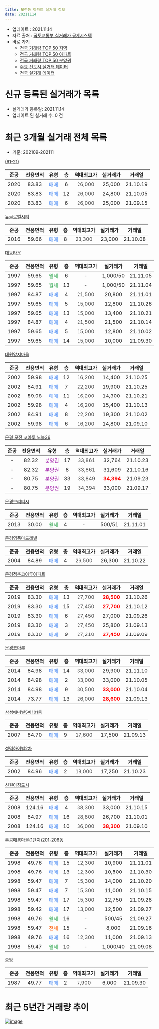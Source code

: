 ```yaml
---
title: 모전동 아파트 실거래 정보
date: 20211114
---
```


* 업데이트 : 2021.11.14
* 자료 출처 : [국토교통부 실거래가 공개시스템](http://rt.molit.go.kr)
* 바로 가기
    * [전국 거래량 TOP 50 지역](https://apt-info.github.io/apt-trade-info/tr)
    * [전국 거래량 TOP 50 아파트](https://apt-info.github.io/apt-trade-info/ta)
    * [전국 거래량 TOP 50 분양권](https://apt-info.github.io/apt-trade-info/tb)
    * [주요 신도시 실거래 데이터](https://apt-info.github.io/apt-trade-info/newtown)
    * [전국 실거래 데이터](https://apt-info.github.io/apt-trade-info/all)



<script async src="https://pagead2.googlesyndication.com/pagead/js/adsbygoogle.js"></script>
<!-- 기본광고 -->
<ins class="adsbygoogle"
     style="display:block"
     data-ad-client="ca-pub-1142216861245946"
     data-ad-slot="4805727019"
     data-ad-format="auto"
     data-full-width-responsive="true"></ins>
<script>
     (adsbygoogle = window.adsbygoogle || []).push({});
</script>


# 신규 등록된 실거래가 목록

* 실거래가 등록일: 2021.11.14
* 업데이트 된 실거래 수: 0 건




<script async src="https://pagead2.googlesyndication.com/pagead/js/adsbygoogle.js"></script>
<!-- 기본광고 -->
<ins class="adsbygoogle"
     style="display:block"
     data-ad-client="ca-pub-1142216861245946"
     data-ad-slot="4805727019"
     data-ad-format="auto"
     data-full-width-responsive="true"></ins>
<script>
     (adsbygoogle = window.adsbygoogle || []).push({});
</script>


# 최근 3개월 실거래 전체 목록
* 기준: 202109-202111


[(61-21)](https://search.naver.com/search.naver?query=%2861-21%29)

|준공|전용면적|유형|층|역대최고가|실거래가|거래일|
|:---:|:---:|:---:|:---:|:---:|:---:|:---:|
|2020|83.83|<span style="color:#4285F3">매매</span>|6|<span style="color:#444444">26,000</span>|25,000|21.10.19|
|2020|83.83|<span style="color:#4285F3">매매</span>|12|<span style="color:#444444">26,000</span>|24,800|21.10.05|
|2020|83.83|<span style="color:#4285F3">매매</span>|6|<span style="color:#444444">26,000</span>|25,000|21.09.15|

[뉴글로벌시티](https://search.naver.com/search.naver?query=%EB%89%B4%EA%B8%80%EB%A1%9C%EB%B2%8C%EC%8B%9C%ED%8B%B0)

|준공|전용면적|유형|층|역대최고가|실거래가|거래일|
|:---:|:---:|:---:|:---:|:---:|:---:|:---:|
|2016|59.66|<span style="color:#4285F3">매매</span>|8|<span style="color:#444444">23,300</span>|23,000|21.10.08|

[대동타운](https://search.naver.com/search.naver?query=%EB%8C%80%EB%8F%99%ED%83%80%EC%9A%B4)

|준공|전용면적|유형|층|역대최고가|실거래가|거래일|
|:---:|:---:|:---:|:---:|:---:|:---:|:---:|
|1997|59.65|<span style="color:#34A853">월세</span>|6|<span style="color:#444444">-</span>|1,000/50|21.11.05|
|1997|59.65|<span style="color:#34A853">월세</span>|13|<span style="color:#444444">-</span>|1,000/50|21.11.04|
|1997|84.87|<span style="color:#4285F3">매매</span>|4|<span style="color:#444444">21,500</span>|20,800|21.11.01|
|1997|59.65|<span style="color:#4285F3">매매</span>|5|<span style="color:#444444">15,000</span>|12,800|21.10.26|
|1997|59.65|<span style="color:#4285F3">매매</span>|13|<span style="color:#444444">15,000</span>|13,400|21.10.21|
|1997|84.87|<span style="color:#4285F3">매매</span>|4|<span style="color:#444444">21,500</span>|21,500|21.10.14|
|1997|59.65|<span style="color:#4285F3">매매</span>|5|<span style="color:#444444">15,000</span>|12,800|21.10.02|
|1997|59.65|<span style="color:#4285F3">매매</span>|14|<span style="color:#444444">15,000</span>|10,000|21.09.30|

[대원양지마을](https://search.naver.com/search.naver?query=%EB%8C%80%EC%9B%90%EC%96%91%EC%A7%80%EB%A7%88%EC%9D%84)

|준공|전용면적|유형|층|역대최고가|실거래가|거래일|
|:---:|:---:|:---:|:---:|:---:|:---:|:---:|
|2002|59.98|<span style="color:#4285F3">매매</span>|12|<span style="color:#444444">16,200</span>|14,400|21.10.25|
|2002|84.91|<span style="color:#4285F3">매매</span>|7|<span style="color:#444444">22,200</span>|19,900|21.10.25|
|2002|59.98|<span style="color:#4285F3">매매</span>|11|<span style="color:#444444">16,200</span>|14,300|21.10.21|
|2002|59.98|<span style="color:#4285F3">매매</span>|4|<span style="color:#444444">16,200</span>|15,400|21.10.13|
|2002|84.91|<span style="color:#4285F3">매매</span>|8|<span style="color:#444444">22,200</span>|19,300|21.10.02|
|2002|59.98|<span style="color:#4285F3">매매</span>|6|<span style="color:#444444">16,200</span>|14,800|21.09.10|

[문경 모전 코아루 노블36](https://search.naver.com/search.naver?query=%EB%AC%B8%EA%B2%BD+%EB%AA%A8%EC%A0%84+%EC%BD%94%EC%95%84%EB%A3%A8+%EB%85%B8%EB%B8%9436)

|준공|전용면적|유형|층|역대최고가|실거래가|거래일|
|:---:|:---:|:---:|:---:|:---:|:---:|:---:|
|-|82.32|<span style="color:#9C11A5">분양권</span>|17|<span style="color:#444444">33,861</span>|32,764|21.10.23|
|-|82.32|<span style="color:#9C11A5">분양권</span>|8|<span style="color:#444444">33,861</span>|31,609|21.10.16|
|-|80.75|<span style="color:#9C11A5">분양권</span>|33|<span style="color:#444444">33,849</span>|<b><span style="color:#FF0000">34,394</span></b>|21.09.23|
|-|80.75|<span style="color:#9C11A5">분양권</span>|19|<span style="color:#444444">34,394</span>|33,000|21.09.17|

[문경브리티시](https://search.naver.com/search.naver?query=%EB%AC%B8%EA%B2%BD%EB%B8%8C%EB%A6%AC%ED%8B%B0%EC%8B%9C)

|준공|전용면적|유형|층|역대최고가|실거래가|거래일|
|:---:|:---:|:---:|:---:|:---:|:---:|:---:|
|2013|30.00|<span style="color:#34A853">월세</span>|4|<span style="color:#444444">-</span>|500/51|21.11.01|

[문경영풍마드레빌](https://search.naver.com/search.naver?query=%EB%AC%B8%EA%B2%BD%EC%98%81%ED%92%8D%EB%A7%88%EB%93%9C%EB%A0%88%EB%B9%8C)

|준공|전용면적|유형|층|역대최고가|실거래가|거래일|
|:---:|:---:|:---:|:---:|:---:|:---:|:---:|
|2004|84.89|<span style="color:#4285F3">매매</span>|4|<span style="color:#444444">26,500</span>|26,300|21.10.22|

[문경점촌코아루아파트](https://search.naver.com/search.naver?query=%EB%AC%B8%EA%B2%BD%EC%A0%90%EC%B4%8C%EC%BD%94%EC%95%84%EB%A3%A8%EC%95%84%ED%8C%8C%ED%8A%B8)

|준공|전용면적|유형|층|역대최고가|실거래가|거래일|
|:---:|:---:|:---:|:---:|:---:|:---:|:---:|
|2019|83.30|<span style="color:#4285F3">매매</span>|13|<span style="color:#444444">27,700</span>|<b><span style="color:#FF0000">28,500</span></b>|21.10.26|
|2019|83.30|<span style="color:#4285F3">매매</span>|15|<span style="color:#444444">27,450</span>|<b><span style="color:#FF0000">27,700</span></b>|21.10.12|
|2019|83.30|<span style="color:#4285F3">매매</span>|6|<span style="color:#444444">27,450</span>|27,000|21.09.26|
|2019|83.30|<span style="color:#4285F3">매매</span>|3|<span style="color:#444444">27,450</span>|25,800|21.09.13|
|2019|83.30|<span style="color:#4285F3">매매</span>|9|<span style="color:#444444">27,210</span>|<b><span style="color:#FF0000">27,450</span></b>|21.09.09|

[문경코아루](https://search.naver.com/search.naver?query=%EB%AC%B8%EA%B2%BD%EC%BD%94%EC%95%84%EB%A3%A8)

|준공|전용면적|유형|층|역대최고가|실거래가|거래일|
|:---:|:---:|:---:|:---:|:---:|:---:|:---:|
|2014|84.98|<span style="color:#4285F3">매매</span>|14|<span style="color:#444444">33,000</span>|29,900|21.11.10|
|2014|84.98|<span style="color:#4285F3">매매</span>|2|<span style="color:#444444">33,000</span>|33,000|21.10.05|
|2014|84.98|<span style="color:#4285F3">매매</span>|9|<span style="color:#444444">30,500</span>|<b><span style="color:#FF0000">33,000</span></b>|21.10.04|
|2014|73.77|<span style="color:#4285F3">매매</span>|13|<span style="color:#444444">26,000</span>|<b><span style="color:#FF0000">28,600</span></b>|21.09.13|

[삼성에버빌5차101동](https://search.naver.com/search.naver?query=%EC%82%BC%EC%84%B1%EC%97%90%EB%B2%84%EB%B9%8C5%EC%B0%A8101%EB%8F%99)

|준공|전용면적|유형|층|역대최고가|실거래가|거래일|
|:---:|:---:|:---:|:---:|:---:|:---:|:---:|
|2007|84.70|<span style="color:#4285F3">매매</span>|9|<span style="color:#444444">17,600</span>|17,500|21.09.13|

[성덕하이빌2차](https://search.naver.com/search.naver?query=%EC%84%B1%EB%8D%95%ED%95%98%EC%9D%B4%EB%B9%8C2%EC%B0%A8)

|준공|전용면적|유형|층|역대최고가|실거래가|거래일|
|:---:|:---:|:---:|:---:|:---:|:---:|:---:|
|2002|84.96|<span style="color:#4285F3">매매</span>|2|<span style="color:#444444">18,000</span>|17,250|21.10.23|

[신원아침도시](https://search.naver.com/search.naver?query=%EC%8B%A0%EC%9B%90%EC%95%84%EC%B9%A8%EB%8F%84%EC%8B%9C)

|준공|전용면적|유형|층|역대최고가|실거래가|거래일|
|:---:|:---:|:---:|:---:|:---:|:---:|:---:|
|2008|124.16|<span style="color:#4285F3">매매</span>|4|<span style="color:#444444">38,300</span>|33,000|21.10.15|
|2008|84.97|<span style="color:#4285F3">매매</span>|16|<span style="color:#444444">28,800</span>|26,700|21.10.01|
|2008|124.16|<span style="color:#4285F3">매매</span>|10|<span style="color:#444444">36,000</span>|<b><span style="color:#FF0000">38,300</span></b>|21.09.10|

[주공매봉마을(1단지)201-206동](https://search.naver.com/search.naver?query=%EC%A3%BC%EA%B3%B5%EB%A7%A4%EB%B4%89%EB%A7%88%EC%9D%84%281%EB%8B%A8%EC%A7%80%29201-206%EB%8F%99)

|준공|전용면적|유형|층|역대최고가|실거래가|거래일|
|:---:|:---:|:---:|:---:|:---:|:---:|:---:|
|1998|49.76|<span style="color:#4285F3">매매</span>|15|<span style="color:#444444">12,300</span>|10,900|21.11.01|
|1998|49.76|<span style="color:#4285F3">매매</span>|13|<span style="color:#444444">12,300</span>|10,500|21.10.30|
|1998|59.47|<span style="color:#4285F3">매매</span>|7|<span style="color:#444444">15,300</span>|14,000|21.10.20|
|1998|59.47|<span style="color:#4285F3">매매</span>|7|<span style="color:#444444">15,300</span>|11,000|21.10.15|
|1998|59.47|<span style="color:#4285F3">매매</span>|17|<span style="color:#444444">15,300</span>|12,750|21.09.28|
|1998|59.42|<span style="color:#4285F3">매매</span>|17|<span style="color:#444444">13,000</span>|12,500|21.09.27|
|1998|49.76|<span style="color:#34A853">월세</span>|16|<span style="color:#444444">-</span>|500/45|21.09.27|
|1998|59.47|<span style="color:#FF5A00">전세</span>|15|<span style="color:#444444">-</span>|8,000|21.09.16|
|1998|49.76|<span style="color:#4285F3">매매</span>|16|<span style="color:#444444">12,300</span>|11,000|21.09.13|
|1998|59.47|<span style="color:#34A853">월세</span>|10|<span style="color:#444444">-</span>|1,000/40|21.09.08|


<script async src="https://pagead2.googlesyndication.com/pagead/js/adsbygoogle.js"></script>
<!-- 기본광고 -->
<ins class="adsbygoogle"
     style="display:block"
     data-ad-client="ca-pub-1142216861245946"
     data-ad-slot="4805727019"
     data-ad-format="auto"
     data-full-width-responsive="true"></ins>
<script>
     (adsbygoogle = window.adsbygoogle || []).push({});
</script>


[중앙](https://search.naver.com/search.naver?query=%EC%A4%91%EC%95%99)

|준공|전용면적|유형|층|역대최고가|실거래가|거래일|
|:---:|:---:|:---:|:---:|:---:|:---:|:---:|
|1987|49.77|<span style="color:#4285F3">매매</span>|2|<span style="color:#444444">7,900</span>|6,000|21.09.30|



<script async src="https://pagead2.googlesyndication.com/pagead/js/adsbygoogle.js"></script>
<!-- 기본광고 -->
<ins class="adsbygoogle"
     style="display:block"
     data-ad-client="ca-pub-1142216861245946"
     data-ad-slot="4805727019"
     data-ad-format="auto"
     data-full-width-responsive="true"></ins>
<script>
     (adsbygoogle = window.adsbygoogle || []).push({});
</script>


# 최근 5년간 거래량 추이


<div style="width:100%;">
    <canvas id="deal_progress" height="200"></canvas>
</div>

<script>
new Chart(document.getElementById("deal_progress"), {
    type: 'line',
    data: {
        labels: ['16.01','16.02','16.03','16.04','16.05','16.06','16.07','16.08','16.09','16.10','16.11','16.12','17.01','17.02','17.03','17.04','17.05','17.06','17.07','17.08','17.09','17.10','17.11','17.12','18.01','18.02','18.03','18.04','18.05','18.06','18.07','18.08','18.09','18.10','18.11','18.12','19.01','19.02','19.03','19.04','19.05','19.06','19.07','19.08','19.09','19.10','19.11','19.12','20.01','20.02','20.03','20.04','20.05','20.06','20.07','20.08','20.09','20.10','20.11','20.12','21.01','21.02','21.03','21.04','21.05','21.06','21.07','21.08','21.09','21.10','21.11'],
        datasets: [{
            label: '매매/분양권',
            data: [17,14,29,18,14,19,21,23,19,29,15,14,12,14,21,18,19,16,10,53,18,17,27,13,19,23,17,11,19,15,9,8,11,12,13,9,11,14,13,15,9,12,14,15,17,24,23,21,23,23,17,8,22,13,31,19,24,17,22,17,17,28,34,23,23,23,27,22,15,25,3],
            borderColor: "rgba(66, 133, 243, 1)",
            backgroundColor: "rgba(66, 133, 243, 0.05)",
            borderWidth: 1,
            pointRadius: 0,
            fill: false,
            lineTension: 0
        },{
            label: '전/월세',
            data: [7,7,7,2,4,2,3,10,3,8,11,2,2,8,5,1,4,4,6,0,5,2,2,6,6,10,6,8,7,5,5,7,5,6,6,1,4,12,7,10,4,2,8,1,4,18,14,14,13,12,14,3,10,6,3,2,2,3,4,6,3,2,2,3,2,1,2,5,3,0,3],
            borderColor: "rgba(255, 90, 0, 1)",
            backgroundColor: "rgba(255, 90, 0, 0.05)",
            borderWidth: 1,
            pointRadius: 0,
            fill: false,
            lineTension: 0
        },{
            label: '합계',
            data: [24,21,36,20,18,21,24,33,22,37,26,16,14,22,26,19,23,20,16,53,23,19,29,19,25,33,23,19,26,20,14,15,16,18,19,10,15,26,20,25,13,14,22,16,21,42,37,35,36,35,31,11,32,19,34,21,26,20,26,23,20,30,36,26,25,24,29,27,18,25,6],
            borderColor: "rgba(0, 0, 0, 1)",
            backgroundColor: "rgba(0, 0, 0, 0.03)",
            borderWidth: 0.1,
            pointRadius: 0,
            fill: true,
            lineTension: 0
        }
        ]
    },
    options: {
        responsive: true,
        title: {
            display: false
        },
        tooltips: {
            mode: 'index',
            intersect: false
        },
        hover: {
            mode: 'nearest',
            intersect: true
        },
        scales: {
            xAxes: [{
                display: true,
                scaleLabel: {
                    display: true,
                    labelString: '년/월'
                }
            }],
            yAxes: [{
                display: true,
                ticks: {
                    suggestedMin: 0,
                },
                scaleLabel: {
                    display: true,
                    labelString: '실거래 수'
                }
            }]
        }
    }
});

</script>


[![image](https://apt-info.github.io/images/2020-01-03-apt-trade-info/1024x500.png)](https://play.google.com/store/apps/details?id=com.aptinfo.apttradeinfo)

